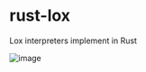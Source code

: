 # rust-lox
Lox interpreters implement in Rust

![image](https://github.com/letieu/rust-lox/assets/53562817/e1be3756-80cc-44dd-8540-da3ab9b1d570)

